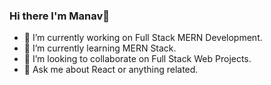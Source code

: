 ### Hi there I'm Manav👋


<!-- **manav169/manav169** is a ✨ _special_ ✨ repository because its `README.md` (this file) appears on your GitHub profile. 

Here are some ideas to get you started: -->

- 🔭 I’m currently working on Full Stack MERN Development.
- 🌱 I’m currently learning MERN Stack.
- 👯 I’m looking to collaborate on Full Stack Web Projects.
- 💬 Ask me about React or anything related.
<!-- - 📫 How to reach me: .
- 😄 Pronouns: ...
- ⚡ Fun fact: ... 
-->
